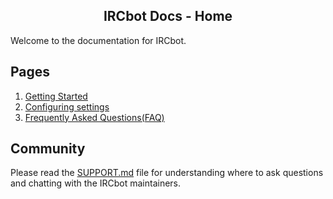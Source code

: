 <h2 align="center">IRCbot Docs - Home</h2>

<link rel="stylesheet" href="https://puneetgopinath.github.io/css/main.css" />

Welcome to the documentation for IRCbot.

## Pages

1. [Getting Started](getting-started.md)
2. [Configuring settings](config.md)
3. [Frequently Asked Questions(FAQ)](faq.md)

## Community

Please read the [SUPPORT.md](https://github.com/PuneetGopinath/IRCbot/blob/main/.github/SUPPORT.md) file for understanding where to ask questions and chatting with the IRCbot maintainers.
